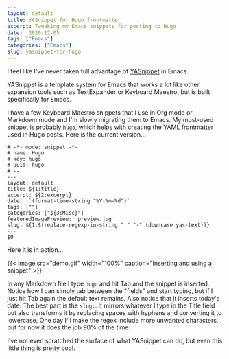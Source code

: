 ```yaml
---
layout: default
title: YASnippet for Hugo frontmatter
excerpt: Tweaking my Emacs snippets for posting to Hugo
date:  2020-12-05
tags: ["Emacs"]
categories: ["Emacs"]
slug: yasnippet-for-hugo
---
```


I feel like I've never taken full advantage of [YASnippet](https://github.com/joaotavora/yasnippet) in Emacs.

YASnippet is a template system for Emacs that works a lot like other expansion tools such as TextExpander or Keyboard Maestro, but is built specifically for Emacs.

I have a few Keyboard Maestro snippets that I use in Org mode or Markdown mode and I'm slowly migrating them to Emacs. My most-used snippet is probably `hugo`, which helps with creating the YAML frontmatter used in Hugo posts. Here is the current version...

```
# -*- mode: snippet -*-
# name: Hugo
# key: hugo
# uuid: hugo
# --
---
layout: default
title: ${1:title}
excerpt: ${2:excerpt}
date:  `(format-time-string "%Y-%m-%d")`
tags: [""]
categories: ["${3:Misc}"]
featuredImagePreview:  preview.jpg
slug: ${1:$(replace-regexp-in-string " " "-" (downcase yas-text))}
---
$0
```

Here it is in action...


{{< image src="demo.gif" width="100%" caption="Inserting and using a snippet" >}}


In any Markdown file I type `hugo` and hit Tab and the snippet is inserted. Notice how I can simply tab between the "fields" and start typing, but if I just hit Tab again the default text remains. Also notice that it inserts today's date. The best part is the `slug:`. It mirrors whatever I type in the Title field but also transforms it by replacing spaces with hyphens and converting it to lowercase. One day I'll make the regex include more unwanted characters, but for now it does the job 90% of the time.

I've not even scratched the surface of what YASnippet can do, but even this little thing is pretty cool.
